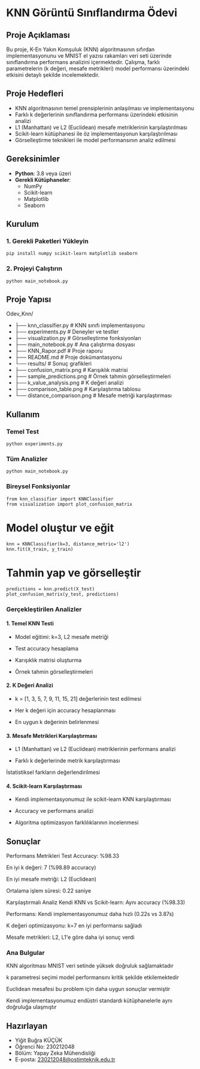 # KNN Görüntü Sınıflandırma Ödevi

## Proje Açıklaması
Bu proje, K-En Yakın Komşuluk (KNN) algoritmasının sıfırdan implementasyonunu ve MNIST el yazısı rakamları veri seti üzerinde sınıflandırma performans analizini içermektedir. Çalışma, farklı parametrelerin (k değeri, mesafe metrikleri) model performansı üzerindeki etkisini detaylı şekilde incelemektedir.

## Proje Hedefleri
- KNN algoritmasının temel prensiplerinin anlaşılması ve implementasyonu
- Farklı k değerlerinin sınıflandırma performansı üzerindeki etkisinin analizi
- L1 (Manhattan) ve L2 (Euclidean) mesafe metriklerinin karşılaştırılması
- Scikit-learn kütüphanesi ile öz implementasyonun karşılaştırılması
- Görselleştirme teknikleri ile model performansının analiz edilmesi

## Gereksinimler
- **Python**: 3.8 veya üzeri
- **Gerekli Kütüphaneler**:
  - NumPy
  - Scikit-learn
  - Matplotlib
  - Seaborn

## Kurulum

### 1. Gerekli Paketleri Yükleyin
```
pip install numpy scikit-learn matplotlib seaborn
```


### 2. Projeyi Çalıştırın
```
python main_notebook.py
```


## Proje Yapısı
Odev_Knn/
- ├── knn_classifier.py # KNN sınıfı implementasyonu
- ├── experiments.py # Deneyler ve testler
- ├── visualization.py # Görselleştirme fonksiyonları
- ├── main_notebook.py # Ana çalıştırma dosyası
- ├── KNN_Rapor.pdf # Proje raporu
- ├── README.md # Proje dokümantasyonu
- └── results/ # Sonuç grafikleri
- ├── confusion_matrix.png # Karışıklık matrisi
- ├── sample_predictions.png # Örnek tahmin görselleştirmeleri
- ├── k_value_analysis.png # K değeri analizi
- ├── comparison_table.png # Karşılaştırma tablosu
- └── distance_comparison.png # Mesafe metriği karşılaştırması



## Kullanım

### Temel Test
```
python experiments.py
```


### Tüm Analizler
```
python main_notebook.py
```


### Bireysel Fonksiyonlar
```
from knn_classifier import KNNClassifier
from visualization import plot_confusion_matrix
```
# Model oluştur ve eğit
```
knn = KNNClassifier(k=3, distance_metric='l2')
knn.fit(X_train, y_train)
```
# Tahmin yap ve görselleştir
```
predictions = knn.predict(X_test)
plot_confusion_matrix(y_test, predictions)
```

### Gerçekleştirilen Analizler
#### 1. Temel KNN Testi
- Model eğitimi: k=3, L2 mesafe metriği

- Test accuracy hesaplama

- Karışıklık matrisi oluşturma

- Örnek tahmin görselleştirmeleri

#### 2. K Değeri Analizi
- k = [1, 3, 5, 7, 9, 11, 15, 21] değerlerinin test edilmesi

- Her k değeri için accuracy hesaplanması

- En uygun k değerinin belirlenmesi

#### 3. Mesafe Metrikleri Karşılaştırması
- L1 (Manhattan) ve L2 (Euclidean) metriklerinin performans analizi

- Farklı k değerlerinde metrik karşılaştırması

İstatistiksel farkların değerlendirilmesi

#### 4. Scikit-learn Karşılaştırması
- Kendi implementasyonumuz ile scikit-learn KNN karşılaştırması

- Accuracy ve performans analizi

- Algoritma optimizasyon farklılıklarının incelenmesi

## Sonuçlar
Performans Metrikleri
Test Accuracy: %98.33

En iyi k değeri: 7 (%98.89 accuracy)

En iyi mesafe metriği: L2 (Euclidean)

Ortalama işlem süresi: 0.22 saniye

Karşılaştırmalı Analiz
Kendi KNN vs Scikit-learn: Aynı accuracy (%98.33)

Performans: Kendi implementasyonumuz daha hızlı (0.22s vs 3.87s)

K değeri optimizasyonu: k=7 en iyi performansı sağladı

Mesafe metrikleri: L2, L1'e göre daha iyi sonuç verdi

### Ana Bulgular
KNN algoritması MNIST veri setinde yüksek doğruluk sağlamaktadır

k parametresi seçimi model performansını kritik şekilde etkilemektedir

Euclidean mesafesi bu problem için daha uygun sonuçlar vermiştir

Kendi implementasyonumuz endüstri standardı kütüphanelerle aynı doğruluğa ulaşmıştır

## Hazırlayan
- Yiğit Buğra KÜÇÜK
- Öğrenci No: 230212048
- Bölüm: Yapay Zeka Mühendisliği
- E-posta: 230212048@ostimteknik.edu.tr